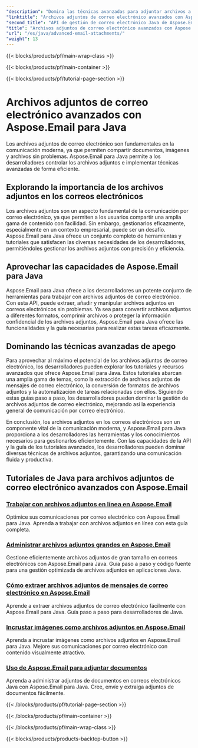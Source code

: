 ```yaml
---
"description": "Domina las técnicas avanzadas para adjuntar archivos a correos electrónicos con Aspose.Email para Java. Explora tutoriales para gestionar archivos adjuntos de forma eficiente."
"linktitle": "Archivos adjuntos de correo electrónico avanzados con Aspose.Email para Java"
"second_title": "API de gestión de correo electrónico Java de Aspose.Email"
"title": "Archivos adjuntos de correo electrónico avanzados con Aspose.Email para Java"
"url": "/es/java/advanced-email-attachments/"
"weight": 13
---
```


{{< blocks/products/pf/main-wrap-class >}}

{{< blocks/products/pf/main-container >}}

{{< blocks/products/pf/tutorial-page-section >}}

# Archivos adjuntos de correo electrónico avanzados con Aspose.Email para Java


Los archivos adjuntos de correo electrónico son fundamentales en la comunicación moderna, ya que permiten compartir documentos, imágenes y archivos sin problemas. Aspose.Email para Java permite a los desarrolladores controlar los archivos adjuntos e implementar técnicas avanzadas de forma eficiente.

## Explorando la importancia de los archivos adjuntos en los correos electrónicos

Los archivos adjuntos son un aspecto fundamental de la comunicación por correo electrónico, ya que permiten a los usuarios compartir una amplia gama de contenido con facilidad. Sin embargo, gestionarlos eficazmente, especialmente en un contexto empresarial, puede ser un desafío. Aspose.Email para Java ofrece un conjunto completo de herramientas y tutoriales que satisfacen las diversas necesidades de los desarrolladores, permitiéndoles gestionar los archivos adjuntos con precisión y eficiencia.

## Aprovechar las capacidades de Aspose.Email para Java

Aspose.Email para Java ofrece a los desarrolladores un potente conjunto de herramientas para trabajar con archivos adjuntos de correo electrónico. Con esta API, puede extraer, añadir y manipular archivos adjuntos en correos electrónicos sin problemas. Ya sea para convertir archivos adjuntos a diferentes formatos, comprimir archivos o proteger la información confidencial de los archivos adjuntos, Aspose.Email para Java ofrece las funcionalidades y la guía necesarias para realizar estas tareas eficazmente.

## Dominando las técnicas avanzadas de apego

Para aprovechar al máximo el potencial de los archivos adjuntos de correo electrónico, los desarrolladores pueden explorar los tutoriales y recursos avanzados que ofrece Aspose.Email para Java. Estos tutoriales abarcan una amplia gama de temas, como la extracción de archivos adjuntos de mensajes de correo electrónico, la conversión de formatos de archivos adjuntos y la automatización de tareas relacionadas con ellos. Siguiendo estas guías paso a paso, los desarrolladores pueden dominar la gestión de archivos adjuntos de correo electrónico, mejorando así la experiencia general de comunicación por correo electrónico.

En conclusión, los archivos adjuntos en los correos electrónicos son un componente vital de la comunicación moderna, y Aspose.Email para Java proporciona a los desarrolladores las herramientas y los conocimientos necesarios para gestionarlos eficientemente. Con las capacidades de la API y la guía de los tutoriales avanzados, los desarrolladores pueden dominar diversas técnicas de archivos adjuntos, garantizando una comunicación fluida y productiva.

## Tutoriales de Java para archivos adjuntos de correo electrónico avanzados con Aspose.Email
### [Trabajar con archivos adjuntos en línea en Aspose.Email](./working-with-inline-attachments/)
Optimice sus comunicaciones por correo electrónico con Aspose.Email para Java. Aprenda a trabajar con archivos adjuntos en línea con esta guía completa.
### [Administrar archivos adjuntos grandes en Aspose.Email](./managing-large-attachments/)
Gestione eficientemente archivos adjuntos de gran tamaño en correos electrónicos con Aspose.Email para Java. Guía paso a paso y código fuente para una gestión optimizada de archivos adjuntos en aplicaciones Java.
### [Cómo extraer archivos adjuntos de mensajes de correo electrónico en Aspose.Email](./extracting-attachments-from-email-messages/)
Aprende a extraer archivos adjuntos de correo electrónico fácilmente con Aspose.Email para Java. Guía paso a paso para desarrolladores de Java.
### [Incrustar imágenes como archivos adjuntos en Aspose.Email](./embedding-images-as-attachments/)
Aprenda a incrustar imágenes como archivos adjuntos en Aspose.Email para Java. Mejore sus comunicaciones por correo electrónico con contenido visualmente atractivo.
### [Uso de Aspose.Email para adjuntar documentos](./using-aspose-email-for-document-attachments/)
Aprenda a administrar adjuntos de documentos en correos electrónicos Java con Aspose.Email para Java. Cree, envíe y extraiga adjuntos de documentos fácilmente.

{{< /blocks/products/pf/tutorial-page-section >}}

{{< /blocks/products/pf/main-container >}}

{{< /blocks/products/pf/main-wrap-class >}}

{{< blocks/products/products-backtop-button >}}